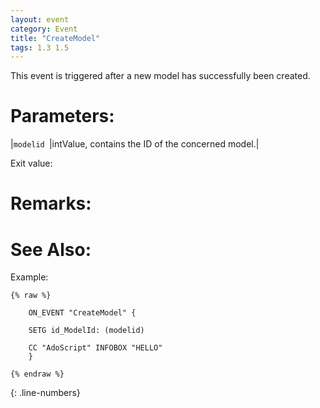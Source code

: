 ```yaml
---
layout: event
category: Event
title: "CreateModel"
tags: 1.3 1.5
---
```


This event is triggered after a new model has successfully been created.  

# Parameters:  

|`modelid `|intValue, contains the ID of the concerned model.|

Exit value:



# Remarks:  



# See Also:  



Example:  
```adoscript
{% raw %}
	
	ON_EVENT "CreateModel" {

	SETG id_ModelId: (modelid)
	
	CC "AdoScript" INFOBOX "HELLO"
	}
	
{% endraw %}
```
{: .line-numbers}
